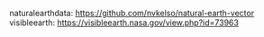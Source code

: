 naturalearthdata: https://github.com/nvkelso/natural-earth-vector
visibleearth: https://visibleearth.nasa.gov/view.php?id=73963
